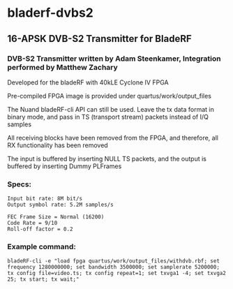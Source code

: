 # bladerf-dvbs2
## 16-APSK DVB-S2 Transmitter for BladeRF

### DVB-S2 Transmitter written by Adam Steenkamer, Integration performed by Matthew Zachary

Developed for the bladeRF with 40kLE Cyclone IV FPGA

 

Pre-compiled FPGA image is provided under quartus/work/output_files

The Nuand bladeRF-cli API can still be used. Leave the tx data format in binary mode, and pass in TS (transport stream) packets instead of I/Q samples

All receiving blocks have been removed from the FPGA, and therefore, all RX functionality has been removed

The input is buffered by inserting NULL TS packets, and the output is buffered by inserting Dummy PLFrames

 

### Specs:

	Input bit rate: 8M bit/s  
	Output symbol rate: 5.2M samples/s
	  
	FEC Frame Size = Normal (16200)  
	Code Rate = 9/10   
	Roll-off factor = 0.2
 

### Example command:

	bladeRF-cli -e "load fpga quartus/work/output_files/withdvb.rbf; set frequency 1280000000; set bandwidth 3500000; set samplerate 5200000; tx config file=video.ts; tx config repeat=1; set txvga1 -4; set txvga2 25; tx start; tx wait;"